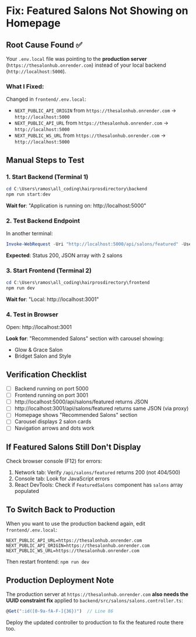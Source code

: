 # Fix: Featured Salons Not Showing on Homepage

## Root Cause Found ✅

Your `.env.local` file was pointing to the **production server** (`https://thesalonhub.onrender.com`) instead of your local backend (`http://localhost:5000`).

### What I Fixed:
Changed in `frontend/.env.local`:
- `NEXT_PUBLIC_API_ORIGIN` from `https://thesalonhub.onrender.com` → `http://localhost:5000`
- `NEXT_PUBLIC_API_URL` from `https://thesalonhub.onrender.com` → `http://localhost:5000`
- `NEXT_PUBLIC_WS_URL` from `https://thesalonhub.onrender.com` → `http://localhost:5000`

## Manual Steps to Test

### 1. Start Backend (Terminal 1)
```powershell
cd C:\Users\ramos\all_coding\hairprosdirectory\backend
npm run start:dev
```
**Wait for**: "Application is running on: http://localhost:5000"

### 2. Test Backend Endpoint
In another terminal:
```powershell
Invoke-WebRequest -Uri "http://localhost:5000/api/salons/featured" -UseBasicParsing
```
**Expected**: Status 200, JSON array with 2 salons

### 3. Start Frontend (Terminal 2)
```powershell
cd C:\Users\ramos\all_coding\hairprosdirectory\frontend
npm run dev
```
**Wait for**: "Local: http://localhost:3001"

### 4. Test in Browser
Open: http://localhost:3001

**Look for**: "Recommended Salons" section with carousel showing:
- Glow & Grace Salon
- Bridget Salon and Style

## Verification Checklist

- [ ] Backend running on port 5000
- [ ] Frontend running on port 3001  
- [ ] http://localhost:5000/api/salons/featured returns JSON
- [ ] http://localhost:3001/api/salons/featured returns same JSON (via proxy)
- [ ] Homepage shows "Recommended Salons" section
- [ ] Carousel displays 2 salon cards
- [ ] Navigation arrows and dots work

## If Featured Salons Still Don't Display

Check browser console (F12) for errors:
1. Network tab: Verify `/api/salons/featured` returns 200 (not 404/500)
2. Console tab: Look for JavaScript errors
3. React DevTools: Check if `FeaturedSalons` component has `salons` array populated

## To Switch Back to Production

When you want to use the production backend again, edit `frontend/.env.local`:
```
NEXT_PUBLIC_API_URL=https://thesalonhub.onrender.com
NEXT_PUBLIC_API_ORIGIN=https://thesalonhub.onrender.com
NEXT_PUBLIC_WS_URL=https://thesalonhub.onrender.com
```
Then restart frontend: `npm run dev`

## Production Deployment Note

The production server at `https://thesalonhub.onrender.com` **also needs the UUID constraint fix** applied to `backend/src/salons/salons.controller.ts`:

```typescript
@Get(":id([0-9a-fA-F-]{36})")  // Line 86
```

Deploy the updated controller to production to fix the featured route there too.
